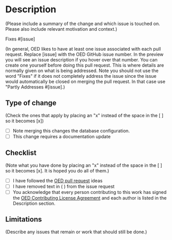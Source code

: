 # Description

(Please include a summary of the change and which issue is touched on. Please also include relevant motivation and context.)

Fixes #[issue]

(In general, OED likes to have at least one issue associated with each pull request. Replace [issue] with the OED GitHub issue number. In the preview you will see an issue description if you hover over that number. You can create one yourself before doing this pull request. This is where details are normally given on what is being addressed. Note you should not use the word "Fixes" if it does not completely address the issue since the issue would automatically be closed on merging the pull request. In that case use "Partly Addresses #[issue].)

## Type of change

(Check the ones that apply by placing an "x" instead of the space in the [ ] so it becomes [x])

- [ ] Note merging this changes the database configuration.
- [ ] This change requires a documentation update

## Checklist

(Note what you have done by placing an "x" instead of the space in the [ ] so it becomes [x]. It is hoped you do all of them.)

- [ ] I have followed the [OED pull request](https://openenergydashboard.org/developer/pr/) ideas
- [ ] I have removed text in ( ) from the issue request
- [ ] You acknowledge that every person contributing to this work has signed the [OED Contributing License Agreement](https://openenergydashboard.org/developer/cla/) and each author is listed in the Description section.

## Limitations

(Describe any issues that remain or work that should still be done.)
